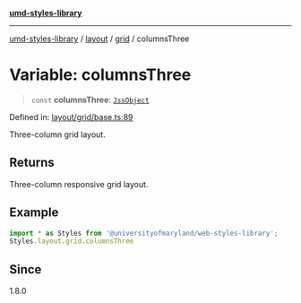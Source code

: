 [**umd-styles-library**](../../../../README.md)

***

[umd-styles-library](../../../../modules.md) / [layout](../../../README.md) / [grid](../README.md) / columnsThree

# Variable: columnsThree

> `const` **columnsThree**: [`JssObject`](../../../../utilities/namespaces/transform/type-aliases/JssObject.md)

Defined in: [layout/grid/base.ts:89](https://github.com/UMD-Digital/design-system/blob/8c958a0419ab79ba8bcba0aabd12f79a69ac5834/packages/styles/source/layout/grid/base.ts#L89)

Three-column grid layout.

## Returns

Three-column responsive grid layout.

## Example

```typescript
import * as Styles from '@universityofmaryland/web-styles-library';
Styles.layout.grid.columnsThree
```

## Since

1.8.0
